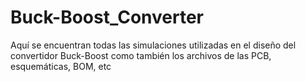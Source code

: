 # Buck-Boost_Converter
Aquí se encuentran todas las simulaciones utilizadas en el diseño del convertidor Buck-Boost como también los archivos de las PCB, esquemáticas, BOM, etc
